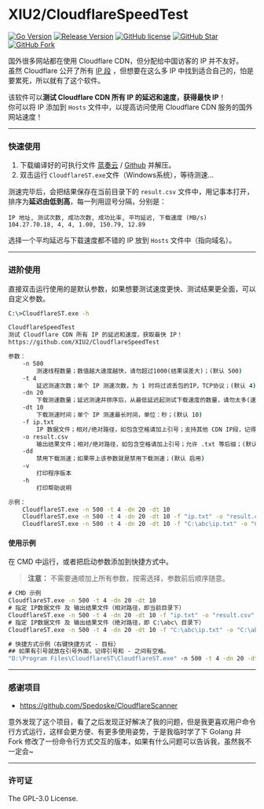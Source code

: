 # XIU2/CloudflareSpeedTest

[![Go Version](https://img.shields.io/github/go-mod/go-version/XIU2/CloudflareSpeedTest.svg?style=flat-square&label=Go&color=00ADD8)](https://github.com/XIU2/CloudflareSpeedTest/blob/master/go.mod)
[![Release Version](https://img.shields.io/github/v/release/XIU2/CloudflareSpeedTest.svg?style=flat-square&label=Release&color=1784ff)](https://github.com/XIU2/CloudflareSpeedTest/releases/latest)
[![GitHub license](https://img.shields.io/github/license/XIU2/CloudflareSpeedTest.svg?style=flat-square&label=License&color=f38020)](https://github.com/XIU2/CloudflareSpeedTest/blob/master/LICENSE)
[![GitHub Star](https://img.shields.io/github/stars/XIU2/CloudflareSpeedTest.svg?style=flat-square&label=Star&color=f38020)](https://github.com/XIU2/CloudflareSpeedTest/stargazers)
[![GitHub Fork](https://img.shields.io/github/forks/XIU2/CloudflareSpeedTest.svg?style=flat-square&label=Fork&color=f38020)](https://github.com/XIU2/CloudflareSpeedTest/network/members)

国外很多网站都在使用 Cloudflare CDN，但分配给中国访客的 IP 并不友好。  
虽然 Cloudflare 公开了所有 [IP 段](https://www.cloudflare.com/ips/) ，但想要在这么多 IP 中找到适合自己的，怕是要累死，所以就有了这个软件。  

该软件可以**测试 Cloudflare CDN 所有 IP 的延迟和速度，获得最快 IP**！  
你可以将 IP 添加到 `Hosts` 文件中，以提高访问使用 Cloudflare CDN 服务的国外网站速度！  

****
### 快速使用

1. 下载编译好的可执行文件 [蓝奏云](https://www.lanzoux.com/b0742hkxe) / [Github](https://github.com/XIU2/CloudflareSpeedTest/releases) 并解压。  
2. 双击运行 `CloudflareST.exe`文件（Windows系统），等待测速...  

测速完毕后，会把结果保存在当前目录下的 `result.csv` 文件中，用记事本打开，排序为**延迟由低到高**，每一列用逗号分隔，分别是：  
```
IP 地址, 测试次数, 成功次数, 成功比率, 平均延迟, 下载速度 (MB/s)
104.27.70.18, 4, 4, 1.00, 150.79, 12.89
```
选择一个平均延迟与下载速度都不错的 IP 放到 `Hosts` 文件中（指向域名）。  

****
### 进阶使用

直接双击运行使用的是默认参数，如果想要测试速度更快、测试结果更全面，可以自定义参数。  
``` cmd
C:\>CloudflareST.exe -h

CloudflareSpeedTest
测试 Cloudflare CDN 所有 IP 的延迟和速度，获取最快 IP！
https://github.com/XIU2/CloudflareSpeedTest

参数：
    -n 500
        测速线程数量；数值越大速度越快，请勿超过1000(结果误差大)；(默认 500)
    -t 4
        延迟测速次数；单个 IP 测速次数，为 1 时将过滤丢包的IP，TCP协议；(默认 4)
    -dn 20
        下载测速数量；延迟测速并排序后，从最低延迟起测试下载速度的数量，请勿太多(速度慢)；(默认 20)
    -dt 10
        下载测速时间；单个 IP 测速最长时间，单位：秒；(默认 10)
    -f ip.txt
        IP 数据文件；相对/绝对路径，如包含空格请加上引号；支持其他 CDN IP段，记得禁用下载测试；(默认 ip.txt)
    -o result.csv
        输出结果文件；相对/绝对路径，如包含空格请加上引号；允许 .txt 等后缀；(默认 result.csv)
    -dd
        禁用下载测速；如果带上该参数就是禁用下载测速；(默认 启用)
    -v
        打印程序版本
    -h
        打印帮助说明

示例：
	CloudflareST.exe -n 500 -t 4 -dn 20 -dt 10
    CloudflareST.exe -n 500 -t 4 -dn 20 -dt 10 -f "ip.txt" -o "result.csv" -dd
    CloudflareST.exe -n 500 -t 4 -dn 20 -dt 10 -f "C:\abc\ip.txt" -o "C:\abc\result.csv" -dd
```

#### 使用示例

在 CMD 中运行，或者把启动参数添加到快捷方式中。  
> **注意：** 不需要通顺加上所有参数，按需选择，参数前后顺序随意。  

``` cmd
# CMD 示例
CloudflareST.exe -n 500 -t 4 -dn 20 -dt 10
# 指定 IP数据文件 及 输出结果文件（相对路径，即当前目录下）
CloudflareST.exe -n 500 -t 4 -dn 20 -dt 10 -f "ip.txt" -o "result.csv" -dd
# 指定 IP数据文件 及 输出结果文件（绝对路径，即 C:\abc\ 目录下）
CloudflareST.exe -n 500 -t 4 -dn 20 -dt 10 -f "C:\abc\ip.txt" -o "C:\abc\result.csv" -dd
```

``` cmd
# 快捷方式示例（右键快捷方式 - 目标）
## 如果有引号就放在引号外面，记得引号和 - 之间有空格。
"D:\Program Files\CloudflareST\CloudflareST.exe" -n 500 -t 4 -dn 20 -dt 10
```

****
### 感谢项目
* https://github.com/Spedoske/CloudflareScanner

意外发现了这个项目，看了之后发现正好解决了我的问题，但是我更喜欢用户命令行方式运行，这样会更方便、有更多使用姿势，于是我临时学了下 Golang 并 Fork 修改了一份命令行方式交互的版本，如果有什么问题可以告诉我，虽然我不一定会~

****
### 许可证
The GPL-3.0 License.
